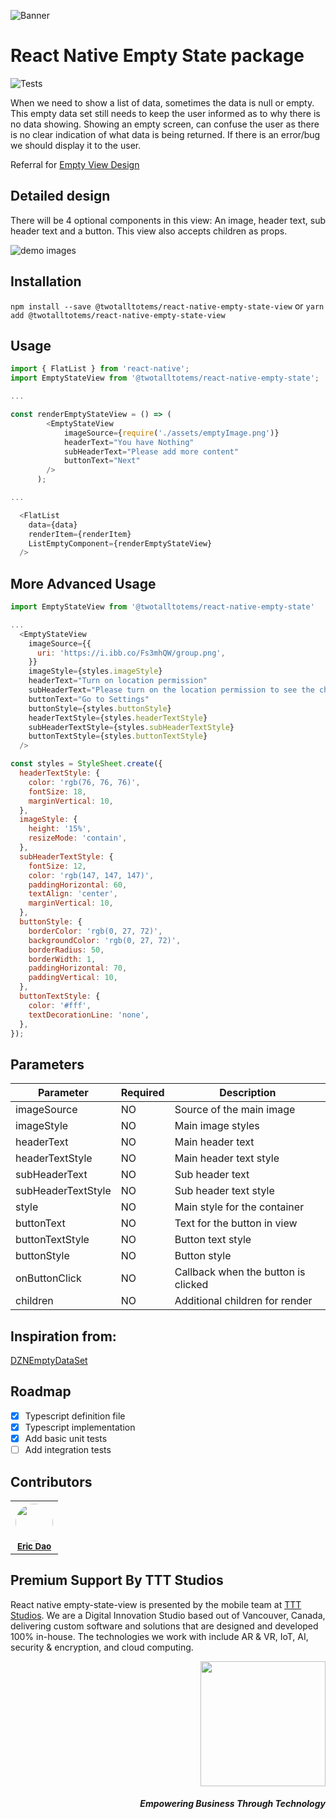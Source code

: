![Banner](https://github.com/tttstudios/react-native-empty-state/blob/master/assets/banner.png)

# React Native Empty State package

![Tests](https://github.com/tttstudios/react-native-empty-state/workflows/Tests/badge.svg)

When we need to show a list of data, sometimes the data is null or empty. This empty data set still needs to keep the user informed as to why there is no data showing. Showing an empty screen, can confuse the user as there is no clear indication of what data is being returned. If there is an error/bug we should display it to the user.

Referral for [Empty View Design](http://tympanus.net/codrops/2013/01/09/designing-for-the-empty-states/)

## Detailed design

There will be 4 optional components in this view: An image, header text, sub header text and a button. This view also accepts children as props.

![demo images](https://github.com/tttstudios/react-native-empty-state/blob/master/assets/demo.jpg)

## Installation

`npm install --save @twotalltotems/react-native-empty-state-view`
or
`yarn add @twotalltotems/react-native-empty-state-view`

## Usage

```js
import { FlatList } from 'react-native';
import EmptyStateView from '@twotalltotems/react-native-empty-state';

...

const renderEmptyStateView = () => (
        <EmptyStateView
            imageSource={require('./assets/emptyImage.png')}
            headerText="You have Nothing"
            subHeaderText="Please add more content"
            buttonText="Next"
        />
      );

...

  <FlatList
    data={data}
    renderItem={renderItem}
    ListEmptyComponent={renderEmptyStateView}
  />

```

## More Advanced Usage

```js
import EmptyStateView from '@twotalltotems/react-native-empty-state'

...
  <EmptyStateView
    imageSource={{
      uri: 'https://i.ibb.co/Fs3mhQW/group.png',
    }}
    imageStyle={styles.imageStyle}
    headerText="Turn on location permission"
    subHeaderText="Please turn on the location permission to see the charging stations near me. "
    buttonText="Go to Settings"
    buttonStyle={styles.buttonStyle}
    headerTextStyle={styles.headerTextStyle}
    subHeaderTextStyle={styles.subHeaderTextStyle}
    buttonTextStyle={styles.buttonTextStyle}
  />

const styles = StyleSheet.create({
  headerTextStyle: {
    color: 'rgb(76, 76, 76)',
    fontSize: 18,
    marginVertical: 10,
  },
  imageStyle: {
    height: '15%',
    resizeMode: 'contain',
  },
  subHeaderTextStyle: {
    fontSize: 12,
    color: 'rgb(147, 147, 147)',
    paddingHorizontal: 60,
    textAlign: 'center',
    marginVertical: 10,
  },
  buttonStyle: {
    borderColor: 'rgb(0, 27, 72)',
    backgroundColor: 'rgb(0, 27, 72)',
    borderRadius: 50,
    borderWidth: 1,
    paddingHorizontal: 70,
    paddingVertical: 10,
  },
  buttonTextStyle: {
    color: '#fff',
    textDecorationLine: 'none',
  },
});

```

## Parameters

| Parameter          | Required | Description                         |
| ------------------ | -------- | ----------------------------------- |
| imageSource        | NO       | Source of the main image            |
| imageStyle         | NO       | Main image styles                   |
| headerText         | NO       | Main header text                    |
| headerTextStyle    | NO       | Main header text style              |
| subHeaderText      | NO       | Sub header text                     |
| subHeaderTextStyle | NO       | Sub header text style               |
| style              | NO       | Main style for the container        |
| buttonText         | NO       | Text for the button in view         |
| buttonTextStyle    | NO       | Button text style                   |
| buttonStyle        | NO       | Button style                        |
| onButtonClick      | NO       | Callback when the button is clicked |
| children           | NO       | Additional children for render      |

## Inspiration from:

[DZNEmptyDataSet](https://github.com/dzenbot/DZNEmptyDataSet)

## Roadmap

- [x] Typescript definition file
- [x] Typescript implementation
- [x] Add basic unit tests
- [ ] Add integration tests

## Contributors

<table>
    <tr border="0" style="border: none; ">
        <th border="0" style="border-left: none; border-right: none;">
        	<img src="https://avatars3.githubusercontent.com/u/60905710?s=400&v=4" width="60px;" style="border-radius: 50%;"/>
        	<br />
        	<sub><a href="https://github.com/ericdao-ttt">Eric Dao</a></sub> <br />
        </th>
    </tr>
</table>

## Premium Support By TTT Studios

React native empty-state-view is presented by the mobile team at [TTT Studios](https://ttt.studio). We are a Digital Innovation Studio based out of Vancouver, Canada, delivering custom software and solutions that are designed and developed 100% in-house. The technologies we work with include AR & VR, IoT, AI, security & encryption, and cloud computing.

<div align="right">
	<img src="https://ttt.studio/wp-content/themes/tttwordpresstheme/imgs/ttt-colour.png" width="200px"/>
	<h5>Empowering Business Through Technology</h5>
</div>

